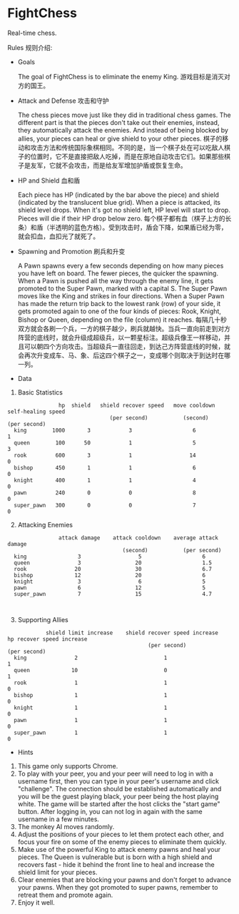 FightChess
==========
Real-time chess. 

Rules 规则介绍:

- Goals

  The goal of FightChess is to eliminate the enemy King.
  游戏目标是消灭对方的国王。

- Attack and Defense 攻击和守护

  The chess pieces move just like they did in traditional chess games. The different part is that the pieces don't take out their enemies, instead, they automatically attack the enemies. And instead of being blocked by allies, your pieces can heal or give shield to your other pieces.
  棋子的移动和攻击方法和传统国际象棋相同。不同的是，当一个棋子处在可以吃敌人棋子的位置时，它不是直接把敌人吃掉，而是在原地自动攻击它们。如果那些棋子是友军，它就不会攻击，而是给友军增加护盾或恢复生命。
  
- HP and Shield 血和盾

  Each piece has HP (indicated by the bar above the piece) and shield (indicated by the translucent blue grid). When a piece is attacked, its shield level drops. When it's got no shield left, HP level will start to drop. Pieces will die if their HP drop below zero.
  每个棋子都有血（棋子上方的长条）和盾（半透明的蓝色方格）。受到攻击时，盾会下降，如果盾已经为零，就会扣血，血扣光了就死了。

- Spawning and Promotion 刷兵和升变

  A Pawn spawns every a few seconds depending on how many pieces you have left on board. The fewer pieces, the quicker the spawning. When a Pawn is pushed all the way through the enemy line, it gets promoted to the Super Pawn, marked with a capital S. The Super Pawn moves like the King and strikes in four directions. When a Super Pawn has made the return trip back to the lowest rank (row) of your side, it gets promoted again to one of the four kinds of pieces: Rook, Knight, Bishop or Queen, depending on the file (column) it reaches.
  每隔几十秒双方就会各刷一个兵，一方的棋子越少，刷兵就越快。当兵一直向前走到对方阵营的底线时，就会升级成超级兵，以一颗星标注。超级兵像王一样移动，并且可以朝四个方向攻击。当超级兵一直往回走，到达己方阵营底线的时候，就会再次升变成车、马、象、后这四个棋子之一，变成哪个则取决于到达时在哪一列。

- Data

1. Basic Statistics

```
                hp  shield   shield recover speed   move cooldown   self-healing speed
                                (per second)           (second)         (per second)
  king        1000       3            3                   6                 1
  queen        100      50            1                   5                 3
  rook         600       3            1                  14                 0
  bishop       450       1            1                   6                 0
  knight       400       1            1                   4                 0
  pawn         240       0            0                   8                 0
  super_pawn   300       0            0                   7                 0
```

2. Attacking Enemies

```
                attack damage    attack cooldown    average attack damage
                                    (second)           (per second)
  king                3                  5                   6
  queen               3                 20                   1.5
  rook               20                 30                   6.7
  bishop             12                 20                   6
  knight              3                  6                   5
  pawn                6                 12                   5
  super_pawn          7                 15                   4.7



```

3. Supporting Allies

```
            shield limit increase    shield recover speed increase    hp recover speed increase
                                            (per second)                    (per second)
  king               2                           1                              1                             
  queen             10                           0                              1                            
  rook               1                           1                              0                             
  bishop             1                           1                              0                             
  knight             1                           1                              0                             
  pawn               1                           1                              0                             
  super_pawn         1                           1                              0                             
```


- Hints

1. This game only supports Chrome.
2. To play with your peer, you and your peer will need to log in with a username first, then you can type in your peer's username and click "challenge". The connection should be established automatically and you will be the guest playing black, your peer being the host playing white. The game will be started after the host clicks the "start game" button. After logging in, you can not log in again with the same username in a few minutes.
3. The monkey AI moves randomly.
4. Adjust the positions of your pieces to let them protect each other, and focus your fire on some of the enemy pieces to eliminate them quickly.
5. Make use of the powerful King to attack enemy pawns and heal your pieces. The Queen is vulnerable but is born with a high shield and recovers fast - hide it behind the front line to heal and increase the shield limit for your pieces.
6. Clear enemies that are blocking your pawns and don't forget to advance your pawns. When they got promoted to super pawns, remember to retreat them and promote again.
7. Enjoy it well.